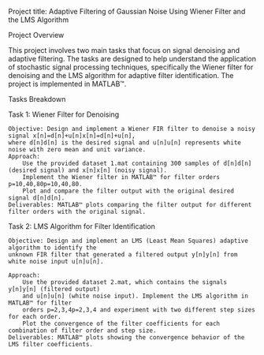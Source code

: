 Project title: Adaptive Filtering of Gaussian Noise Using Wiener Filter and the
LMS Algorithm


Project Overview

This project involves two main tasks that focus on signal denoising and adaptive filtering. The tasks are designed to help understand the application of stochastic signal processing techniques, specifically the Wiener filter for denoising and the LMS algorithm for adaptive filter identification. The project is implemented in MATLAB™.

Tasks Breakdown

Task 1: Wiener Filter for Denoising

    Objective: Design and implement a Wiener FIR filter to denoise a noisy signal x[n]=d[n]+u[n]x[n]=d[n]+u[n], 
    where d[n]d[n] is the desired signal and u[n]u[n] represents white noise with zero mean and unit variance.
    Approach:
        Use the provided dataset 1.mat containing 300 samples of d[n]d[n] (desired signal) and x[n]x[n] (noisy signal).
        Implement the Wiener filter in MATLAB™ for filter orders p=10,40,80p=10,40,80.
        Plot and compare the filter output with the original desired signal d[n]d[n].
    Deliverables: MATLAB™ plots comparing the filter output for different filter orders with the original signal.

Task 2: LMS Algorithm for Filter Identification

    Objective: Design and implement an LMS (Least Mean Squares) adaptive algorithm to identify the 
    unknown FIR filter that generated a filtered output y[n]y[n] from white noise input u[n]u[n].
    
    Approach:
        Use the provided dataset 2.mat, which contains the signals y[n]y[n] (filtered output) 
        and u[n]u[n] (white noise input). Implement the LMS algorithm in MATLAB™ for filter 
        orders p=2,3,4p=2,3,4 and experiment with two different step sizes for each order.
        Plot the convergence of the filter coefficients for each combination of filter order and step size.
    Deliverables: MATLAB™ plots showing the convergence behavior of the LMS filter coefficients.
